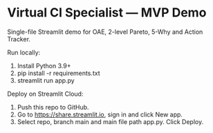 # Virtual CI Specialist — MVP Demo

Single-file Streamlit demo for OAE, 2-level Pareto, 5-Why and Action Tracker.

Run locally:
1. Install Python 3.9+
2. pip install -r requirements.txt
3. streamlit run app.py

Deploy on Streamlit Cloud:
1. Push this repo to GitHub.
2. Go to https://share.streamlit.io, sign in and click New app.
3. Select repo, branch main and main file path app.py. Click Deploy.
